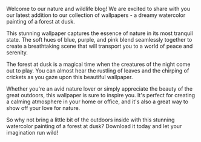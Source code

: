 <!--
Write me content for website with wallpaper "A dreamy watercolor painting of a forest at dusk for a nature or wildlife blog"
-->

<!--font:Montserrat-->

Welcome to our nature and wildlife blog! We are excited to share with you our latest addition to our collection of wallpapers - a dreamy watercolor painting of a forest at dusk.

This stunning wallpaper captures the essence of nature in its most tranquil state. The soft hues of blue, purple, and pink blend seamlessly together to create a breathtaking scene that will transport you to a world of peace and serenity.

The forest at dusk is a magical time when the creatures of the night come out to play. You can almost hear the rustling of leaves and the chirping of crickets as you gaze upon this beautiful wallpaper.

Whether you're an avid nature lover or simply appreciate the beauty of the great outdoors, this wallpaper is sure to inspire you. It's perfect for creating a calming atmosphere in your home or office, and it's also a great way to show off your love for nature.

So why not bring a little bit of the outdoors inside with this stunning watercolor painting of a forest at dusk? Download it today and let your imagination run wild!

